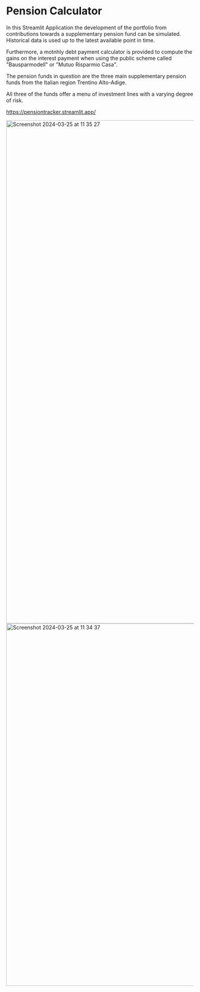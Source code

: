 # Pension Calculator

In this Streamlit Application the development of the portfolio from contributions towards a supplementary pension fund can be simulated. Historical data is used up to the latest available point in time.

Furthermore, a motnhly debt payment calculator is provided to compute the gains on the interest payment when using the public scheme called "Bausparmodell" or "Mutuo Risparmio Casa".

The pension funds in question are the three main supplementary pension funds from the Italian region Trentino Alto-Adige.

All three of the funds offer a menu of investment lines with a varying degree of risk.

https://pensiontracker.streamlit.app/


<img width="1348" alt="Screenshot 2024-03-25 at 11 35 27" src="https://github.com/Schesch/pension_calculator/assets/57675828/ebfa0c4c-a134-4806-83cd-dd83ff303cb5">



<img width="971" alt="Screenshot 2024-03-25 at 11 34 37" src="https://github.com/Schesch/pension_calculator/assets/57675828/a934eb77-a2fd-4641-b178-1257b8281795">
